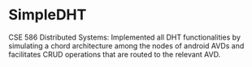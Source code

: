 # SimpleDHT
CSE 586 Distributed Systems: Implemented all DHT functionalities by simulating a chord architecture among the nodes of android AVDs and facilitates CRUD operations that are routed to the relevant AVD.
